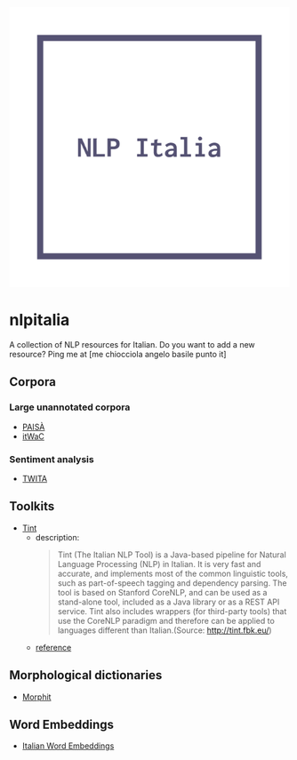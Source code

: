 ![logo](logo.png)

# nlpitalia
A collection of NLP resources for Italian. Do you want to add a new resource? Ping me at [me chiocciola angelo basile punto it]

## Corpora

### Large unannotated corpora

- [PAISÀ](https://www.corpusitaliano.it/)
- [itWaC](http://wacky.sslmit.unibo.it/doku.php?id=corpora)

### Sentiment analysis

- [TWITA](http://valeriobasile.github.io/twita/downloads.html)


## Toolkits

- [Tint](http://tint.fbk.eu/)
  - description:
    > Tint (The Italian NLP Tool) is a Java-based pipeline for Natural Language Processing (NLP) in Italian. It is very fast and accurate, and implements most of the common linguistic tools, such as part-of-speech tagging and dependency parsing. The tool is based on Stanford CoreNLP, and can be used as a stand-alone tool, included as a Java library or as a REST API service. Tint also includes wrappers (for third-party tools) that use the CoreNLP paradigm and therefore can be applied to languages different than Italian.(Source: http://tint.fbk.eu/)
  - [reference](http://arxiv.org/abs/1609.06204)

## Morphological dictionaries

- [Morphit](https://github.com/giodegas/morphit-lemmatizer)

## Word Embeddings

- [Italian Word Embeddings](http://hlt.isti.cnr.it/wordembeddings/)
